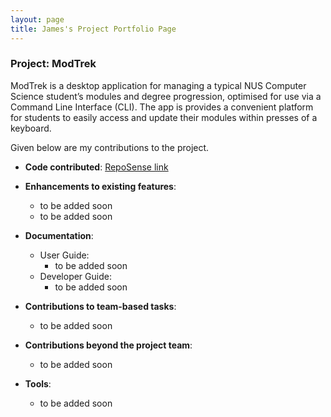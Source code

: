 ```yaml
---
layout: page
title: James's Project Portfolio Page
---
```


### Project: ModTrek

ModTrek is a desktop application for managing a typical NUS Computer Science student’s modules and degree progression, optimised for use via a Command Line Interface (CLI). The app is provides a convenient platform for students to easily access and update their modules within presses of a keyboard.

Given below are my contributions to the project.

* **Code contributed**: [RepoSense link]()

* **Enhancements to existing features**:
  * to be added soon
  * to be added soon

* **Documentation**:
  * User Guide:
    * to be added soon
  * Developer Guide:
    * to be added soon

* **Contributions to team-based tasks**:
  * to be added soon

* **Contributions beyond the project team**:
  * to be added soon

* **Tools**:
  * to be added soon
